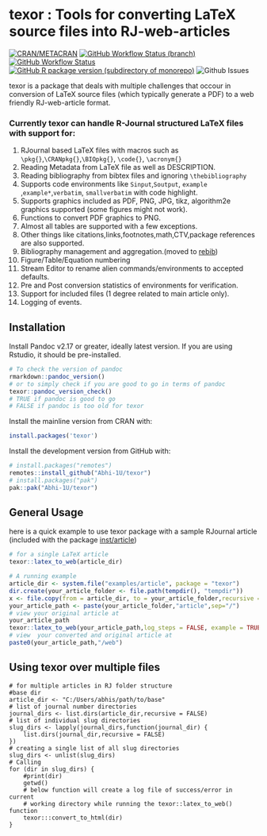 
<!-- README.md is generated from README.Rmd. Please edit that file -->

# texor : Tools for converting LaTeX source files into RJ-web-articles

<!-- badges: start -->

[![CRAN/METACRAN](https://img.shields.io/cran/v/texor?color=blue&style=for-the-badge)](https://cran.r-project.org/package=texor)
[![GitHub Workflow Status
(branch)](https://img.shields.io/github/actions/workflow/status/Abhi-1U/texor/pkg_down.yaml?branch=master&label=pkgdown&style=for-the-badge)](https://github.com/Abhi-1U/texor/actions/workflows/pkg_down.yaml)
[![GitHub Workflow
Status](https://img.shields.io/github/actions/workflow/status/Abhi-1U/texor/cmdcheck.yaml?branch=master&label=R-CMD-CHECK&style=for-the-badge)](https://github.com/Abhi-1U/texor/actions/workflows/cmdcheck.yaml)
[![GitHub R package version (subdirectory of
monorepo)](https://img.shields.io/github/r-package/v/Abhi-1U/texor?filename=DESCRIPTION&label=texor&logo=github&color=navy&style=for-the-badge)](https://github.com/Abhi-1U/texor/blob/master/DESCRIPTION)
![Github
Issues](https://img.shields.io/github/issues/Abhi-1U/texor?color=orange&logo=github&logoColor=&style=for-the-badge)
<!-- badges: end -->

texor is a package that deals with multiple challenges that occour in
conversion of LaTeX source files (which typically generate a PDF) to a
web friendly RJ-web-article format.

### Currently texor can handle R-Journal structured LaTeX files with support for:

1.  RJournal based LaTeX files with macros such as
    `\pkg{}`,`\CRANpkg{}`,`\BIOpkg{}`, `\code{}`, `\acronym{}`
2.  Reading Metadata from LaTeX file as well as DESCRIPTION.
3.  Reading bibliography from bibtex files and ignoring
    `\thebibliography`
4.  Supports code environments like `Sinput`,`Soutput`, `example`
    ,`example*`,`verbatim`, `smallverbatim` with code highlight.
5.  Supports graphics included as PDF, PNG, JPG, tikz, algorithm2e
    graphics supported (some figures might not work).
6.  Functions to convert PDF graphics to PNG.
7.  Almost all tables are supported with a few exceptions.
8.  Other things like citations,links,footnotes,math,CTV,package
    references are also supported.
9.  Bibliography management and aggregation.(moved to
    [rebib](https://github.com/Abhi-1U/rebib))
10. Figure/Table/Equation numbering
11. Stream Editor to rename alien commands/environments to accepted
    defaults.
12. Pre and Post conversion statistics of environments for verification.
13. Support for included files (1 degree related to main article only).
14. Logging of events.

## Installation

Install Pandoc v2.17 or greater, ideally latest version. If you are
using Rstudio, it should be pre-installed.

``` r
# To check the version of pandoc
rmarkdown::pandoc_version()
# or to simply check if you are good to go in terms of pandoc
texor::pandoc_version_check()
# TRUE if pandoc is good to go
# FALSE if pandoc is too old for texor
```

Install the mainline version from CRAN with:

``` r
install.packages('texor')
```

Install the development version from GitHub with:

``` r
# install.packages("remotes")
remotes::install_github("Abhi-1U/texor")
# install.packages("pak")
pak::pak("Abhi-1U/texor")
```

## General Usage

here is a quick example to use texor package with a sample RJournal
article (included with the package
[inst/article](https://github.com/Abhi-1U/texor/tree/master/inst/examples/article))

``` r
# for a single LaTeX article 
texor::latex_to_web(article_dir)
```

``` r
# A running example
article_dir <- system.file("examples/article", package = "texor")
dir.create(your_article_folder <- file.path(tempdir(), "tempdir"))
x <- file.copy(from = article_dir, to = your_article_folder,recursive = TRUE,)
your_article_path <- paste(your_article_folder,"article",sep="/")
# view your original article at
your_article_path
texor::latex_to_web(your_article_path,log_steps = FALSE, example = TRUE)
# view  your converted and original article at
paste0(your_article_path,"/web")
```

## Using texor over multiple files

    # for multiple articles in RJ folder structure
    #base dir 
    article_dir <- "C:/Users/abhis/path/to/base"
    # list of journal number directories
    journal_dirs <- list.dirs(article_dir,recursive = FALSE)
    # list of individual slug directories
    slug_dirs <- lapply(journal_dirs,function(journal_dir) {
        list.dirs(journal_dir,recursive = FALSE)
    })
    # creating a single list of all slug directories
    slug_dirs <- unlist(slug_dirs)
    # Calling 
    for (dir in slug_dirs) {
        #print(dir)
        getwd()
        # below function will create a log file of success/error in current
        # working directory while running the texor::latex_to_web() function
        texor:::convert_to_html(dir)
    }
